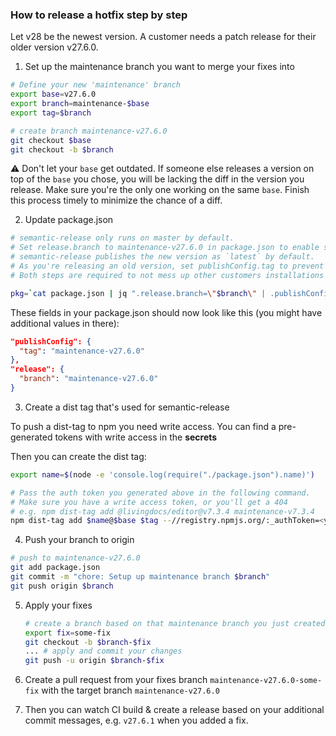 ### How to release a hotfix step by step

Let v28 be the newest version. A customer needs a patch release for their older version v27.6.0.

1. Set up the maintenance branch you want to merge your fixes into

  ```bash
  # Define your new 'maintenance' branch
  export base=v27.6.0
  export branch=maintenance-$base
  export tag=$branch

  # create branch maintenance-v27.6.0
  git checkout $base
  git checkout -b $branch
  ```

  ⚠️ Don't let your `base` get outdated. If someone else releases a version on top of the `base` you chose, you will be lacking the diff in the version you release. Make sure you're the only one working on the same `base`. Finish this process timely to minimize the chance of a diff.


2. Update package.json

  ```bash
  # semantic-release only runs on master by default.
  # Set release.branch to maintenance-v27.6.0 in package.json to enable semantic-release on your non-master branch.
  # semantic-release publishes the new version as `latest` by default.
  # As you're releasing an old version, set publishConfig.tag to prevent a release of the `latest` dist-tag
  # Both steps are required to not mess up other customers installations

  pkg=`cat package.json | jq ".release.branch=\"$branch\" | .publishConfig.tag=\"$tag\""` | echo $pkg > package.json
  ```

  These fields in your package.json should now look like this (you might have additional values in there):

  ```json
  "publishConfig": {
    "tag": "maintenance-v27.6.0"
  },
  "release": {
    "branch": "maintenance-v27.6.0"
  }
  ```

3. Create a dist tag that's used for semantic-release

  To push a dist-tag to npm you need write access. You can find a pre-generated tokens with write access in the **secrets**

  Then you can create the dist tag:
  ```bash
  export name=$(node -e 'console.log(require("./package.json").name)')

  # Pass the auth token you generated above in the following command.
  # Make sure you have a write access token, or you'll get a 404
  # e.g. npm dist-tag add @livingdocs/editor@v7.3.4 maintenance-v7.3.4
  npm dist-tag add $name@$base $tag --//registry.npmjs.org/:_authToken=<yourTokenWithWriteAccess>
  ```

4. Push your branch to origin

  ```bash
  # push to maintenance-v27.6.0
  git add package.json
  git commit -m "chore: Setup up maintenance branch $branch"
  git push origin $branch
  ```

5. Apply your fixes

   ```bash
   # create a branch based on that maintenance branch you just created
   export fix=some-fix
   git checkout -b $branch-$fix
   ... # apply and commit your changes
   git push -u origin $branch-$fix
   ```

6. Create a pull request from your fixes branch `maintenance-v27.6.0-some-fix` with the target branch `maintenance-v27.6.0`

7. Then you can watch CI build & create a release based on your additional commit messages, e.g. `v27.6.1` when you added a fix.
